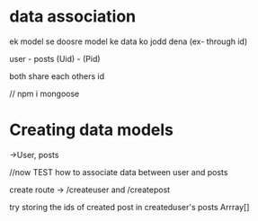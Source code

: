 # data association

ek model se doosre model ke data ko jodd dena (ex- through id)

user - posts
(Uid) - (Pid)

both share each others id

// npm i mongoose

# Creating data models

->User, posts

//now TEST how to associate data between user and posts

create route -> /createuser and /createpost

try storing the ids of created post in createduser's posts Arrray[]
